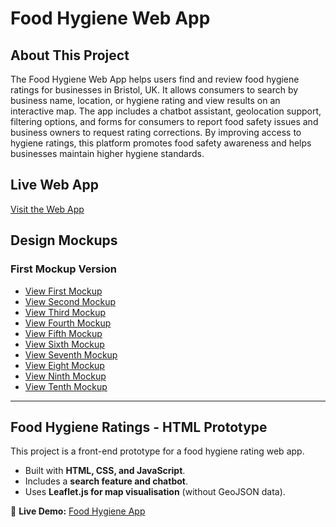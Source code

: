 # Food Hygiene Web App 


## About This Project  

The Food Hygiene Web App helps users find and review food hygiene ratings for businesses in Bristol, UK.  It allows consumers to search by business name, location, or hygiene rating and view results on an interactive map.  The app includes a chatbot assistant, geolocation support, filtering options, and forms for consumers to report food safety issues and business owners to request rating corrections. By improving access to hygiene ratings, this platform promotes food safety awareness and helps businesses maintain higher hygiene standards. 

## Live Web App  
[Visit the Web App](https://hafsa157.github.io/FoodHygieneApp/)

## Design Mockups

### First Mockup Version

- [View First Mockup](https://hafsa157.github.io/FoodHygieneApp/mockups/first-mockup/index.html)  
- [View Second Mockup](https://hafsa157.github.io/FoodHygieneApp/mockups/second-mockup/index.html)  
- [View Third Mockup](https://hafsa157.github.io/FoodHygieneApp/mockups/third-mockup/index.html)  
- [View Fourth Mockup](https://hafsa157.github.io/FoodHygieneApp/mockups/fourth-mockup/index.html)  
- [View Fifth Mockup](https://hafsa157.github.io/FoodHygieneApp/mockups/fifth-mockup/index.html)  
- [View Sixth Mockup](https://hafsa157.github.io/FoodHygieneApp/mockups/sixth-mockup/index.html)  
- [View Seventh Mockup](https://hafsa157.github.io/FoodHygieneApp/mockups/seventh-mockup/index.html)  
- [View Eight Mockup](https://hafsa157.github.io/FoodHygieneApp/mockups/eight-mockup/index.html)  
- [View Ninth Mockup](https://hafsa157.github.io/FoodHygieneApp/mockups/ninth-mockup/index.html)
- [View Tenth Mockup](https://hafsa157.github.io/FoodHygieneApp/mockups/tenth-mockup/index.html)  

---

## Food Hygiene Ratings - HTML Prototype

This project is a front-end prototype for a food hygiene rating web app.  
- Built with **HTML, CSS, and JavaScript**.  
- Includes a **search feature and chatbot**.  
- Uses **Leaflet.js for map visualisation** (without GeoJSON data).  

🔗 **Live Demo:** [Food Hygiene App](https://hafsa157.github.io/FoodHygieneApp/html-prototype/index.html)  


